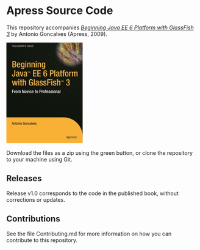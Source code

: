 # Apress Source Code

This repository accompanies [*Beginning Java EE 6 Platform with GlassFish 3*](http://www.apress.com/9781430219545) by Antonio Goncalves (Apress, 2009).

![Cover image](9781430219545.jpg)

Download the files as a zip using the green button, or clone the repository to your machine using Git.

## Releases

Release v1.0 corresponds to the code in the published book, without corrections or updates.

## Contributions

See the file Contributing.md for more information on how you can contribute to this repository.
